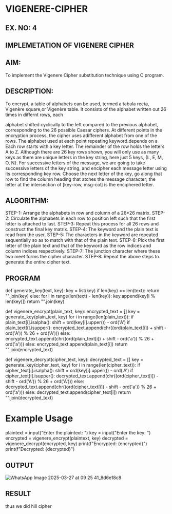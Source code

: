 # VIGENERE-CIPHER
## EX. NO: 4
 

## IMPLEMETATION OF VIGENERE CIPHER
 

## AIM:

To implement the Vigenere Cipher substitution technique using C program.

## DESCRIPTION:

To encrypt, a table of alphabets can be used, termed a tabula recta, Vigenère square,or Vigenère table. It consists of the alphabet written out 26 times in differnt rows, each
 
alphabet shifted cyclically to the left compared to the previous alphabet, corresponding to the 26 possible Caesar ciphers. At different points in the encryption process, the cipher uses adifferent alphabet from one of the rows. The alphabet used at each point repeating keyword.depends on a Each row starts with a key letter. The remainder of the row holds the letters A to Z. Although there are 26 key rows shown, you will only use as many keys as there are unique letters in the key string, here just 5 keys, {L, E, M, O, N}. For successive letters of the message, we are going to take successive letters of the key string, and encipher each message letter using its corresponding key row. Choose the next letter of the key, go along that row to find the column heading that	atches the message character; the letter at the intersection of
[key-row, msg-col] is the enciphered letter.


## ALGORITHM:

STEP-1: Arrange the alphabets in row and column of a 26*26 matrix.
STEP-2: Circulate the alphabets in each row to position left such that the first letter is attached to last.
STEP-3: Repeat this process for all 26 rows and construct the final key matrix.
STEP-4: The keyword and the plain text is read from the user.
STEP-5: The characters in the keyword are repeated sequentially so as to match with that of the plain text.
STEP-6: Pick the first letter of the plain text and that of the keyword as the row indices and column indices respectively.
STEP-7: The junction character where these two meet forms the cipher character.
STEP-8: Repeat the above steps to generate the entire cipher text.


## PROGRAM
def generate_key(text, key):
    key = list(key)
    if len(key) == len(text):
        return "".join(key)
    else:
        for i in range(len(text) - len(key)):
            key.append(key[i % len(key)])
    return "".join(key)

def vigenere_encrypt(plain_text, key):
    encrypted_text = []
    key = generate_key(plain_text, key)
    for i in range(len(plain_text)):
        if plain_text[i].isalpha():
            shift = ord(key[i].upper()) - ord('A')
            if plain_text[i].isupper():
                encrypted_text.append(chr((ord(plain_text[i]) + shift - ord('A')) % 26 + ord('A')))
            else:
                encrypted_text.append(chr((ord(plain_text[i]) + shift - ord('a')) % 26 + ord('a')))
        else:
            encrypted_text.append(plain_text[i])
    return "".join(encrypted_text)

def vigenere_decrypt(cipher_text, key):
    decrypted_text = []
    key = generate_key(cipher_text, key)
    for i in range(len(cipher_text)):
        if cipher_text[i].isalpha():
            shift = ord(key[i].upper()) - ord('A')
            if cipher_text[i].isupper():
                decrypted_text.append(chr((ord(cipher_text[i]) - shift - ord('A')) % 26 + ord('A')))
            else:
                decrypted_text.append(chr((ord(cipher_text[i]) - shift - ord('a')) % 26 + ord('a')))
        else:
            decrypted_text.append(cipher_text[i])
    return "".join(decrypted_text)

# Example Usage
plaintext = input("Enter the plaintext: ")
key = input("Enter the key: ")
encrypted = vigenere_encrypt(plaintext, key)
decrypted = vigenere_decrypt(encrypted, key)
print(f"Encrypted: {encrypted}")
print(f"Decrypted: {decrypted}")


## OUTPUT
![WhatsApp Image 2025-03-27 at 09 25 41_8d6e18c8](https://github.com/user-attachments/assets/5b4853f7-af84-4b18-9505-4648fef6a70d)


## RESULT
thus we did hill cipher
